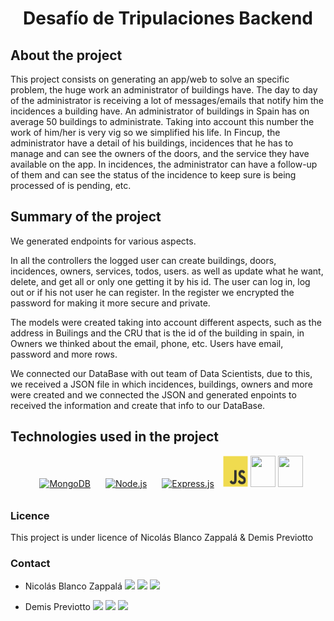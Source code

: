 <h1 align="center">Desafío de Tripulaciones Backend</h1>

## About the project

This project consists on generating an app/web to solve an specific problem, the huge work an administrator of buildings have. The day to day of the administrator is receiving a lot of messages/emails that notify him the incidences a building have. An administrator of buildings in Spain has on average 50 buildings to administrate. Taking into account this number the work of him/her is very vig so we simplified his life. In Fincup, the administrator have a detail of his buildings, incidences that he has to manage and can see the owners of the doors, and the service they have available on the app. In incidences, the administrator can have a follow-up of them and can see the status of the incidence to keep sure is being processed of is pending, etc.

## Summary of the project

We generated endpoints for various aspects.

In all the controllers the logged user can create buildings, doors, incidences, owners, services, todos, users. as well as update what he want, delete, and get all or only one getting it by his id. The user can log in, log out or if his not user he can register. In the register we encrypted the password for making it more secure and private.

The models were created taking into account different aspects, such as the address in Builings and the CRU that is the id of the building in spain, in Owners we thinked about the email, phone, etc. Users have email, password and more rows.

We connected our DataBase with out team of Data Scientists, due to this, we received a JSON file in which incidences, buildings, owners and more were created and we connected the JSON and generated enpoints to received the information and create that info to our DataBase.

## Technologies used in the project

<p align="center">
  <!--MONGODB-->
  <a href="https://www.mongodb.com/" target="_blank"><img style="margin: 10px" src="https://profilinator.rishav.dev/skills-assets/mongodb-original-wordmark.svg" alt="MongoDB" width="40" height="50"/></a>
  <!--NODEJS-->
  <a href="https://nodejs.org/" target="_blank"><img style="margin: 10px" src="https://profilinator.rishav.dev/skills-assets/nodejs-original-wordmark.svg" alt="Node.js" width="40" height="50" /></a>  
  <!--EXPRESSJS-->
  <a href="https://expressjs.com/" target="_blank"><img style="margin: 10px" src="https://images.ctfassets.net/f8prwnjrws8j/6faOqoRn6Rmx97PKSXbtdg/0534d1228feeb99a72361cb66ac2327d/expressjs.png" alt="Express.js" width="100" height="50" /></a>
  <!--JAVASCRIPT-->
  <img src="https://raw.githubusercontent.com/devicons/devicon/master/icons/javascript/javascript-original.svg" width="40" height="50" alt="JavaScript">
  <!--NPM-->
  <img src="https://imgs.search.brave.com/ziXbll6Eu_vanLF_3jITiNkpTCtx7YcJeFlLoeAvjIA/rs:fit:860:0:0/g:ce/aHR0cHM6Ly9naXRs/YWIuc3ZnLnpvbmUv/b21uaWFpdC9kZXZl/bG9wZXItbG9nb3Mv/cmF3L21hc3Rlci9s/b2dvcy9mcm9udC1l/bmQtd2ViL25wbS5z/dmc.svg" width="40" height="50">
  <!--FL0-->
  <img src="https://imgs.search.brave.com/DhrAuUihnTuZo3_9y78hrhjO1ZgBWnRL7do65jYxLj4/rs:fit:860:0:0/g:ce/aHR0cHM6Ly9hc3Nl/dHMtZ2xvYmFsLndl/YnNpdGUtZmlsZXMu/Y29tLzYxMGIyN2U3/ZDQ1YmRhM2MzOWRl/YmM3ZS82NDQ0ODVk/NmI3ZGQ3MDRmYjMw/OWEyNjhfbG9nby1i/aWdnZXIuc3Zn.svg" width="40" height="50">
</p>

### Licence

This project is under licence of Nicolás Blanco Zappalá & Demis Previotto

### Contact

- Nicolás Blanco Zappalá
  <a href = "mailto:nblancozappala@gmail.com"><img src="https://img.shields.io/badge/-Gmail-%23333?style=for-the-badge&logo=gmail&logoColor=white" target="_blank"></a>
  <a href="https://www.linkedin.com/in/nblancoz/" target="_blank"><img src="https://img.shields.io/badge/-LinkedIn-%230077B5?style=for-the-badge&logo=linkedin&logoColor=white" target="_blank"></a>
  <a href="https://github.com/nblancoz" target="_blank"><img src="https://img.shields.io/badge/github-%23121011.svg?style=for-the-badge&logo=github&logoColor=white" target="_blank"></a>

- Demis Previotto
  <a href = "mailto:demis.previotto@gmail.com"><img src="https://img.shields.io/badge/-Gmail-%23333?style=for-the-badge&logo=gmail&logoColor=white" target="_blank"></a>
  <a href="https://www.linkedin.com/in/demispreviotto/" target="_blank"><img src="https://img.shields.io/badge/-LinkedIn-%230077B5?style=for-the-badge&logo=linkedin&logoColor=white" target="_blank"></a>
  <a href="https://github.com/demispreviotto" target="_blank"><img src="https://img.shields.io/badge/github-%23121011.svg?style=for-the-badge&logo=github&logoColor=white" target="_blank"></a>

